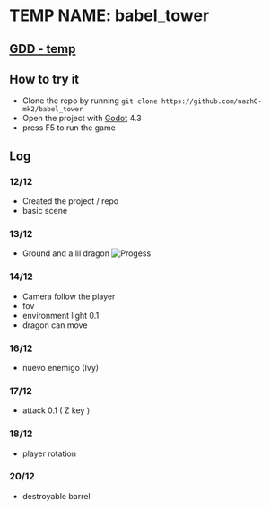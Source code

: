 # TEMP NAME: babel_tower

## [GDD - temp](https://excalidraw.com/#room=1c075e9df7693deada8d,jxQ_yw7jnBLWn4tNiRGGzA)

## How to try it
- Clone the repo by running `git clone https://github.com/nazhG-mk2/babel_tower`
- Open the project with [Godot](https://godotengine.org/download) 4.3
- press F5 to run the game

## Log
### 12/12
- Created the project / repo
- basic scene
### 13/12
- Ground and a lil dragon
![Progess](https://drive.google.com/file/d/11LPMiSZKEvX6OJas8ury0EjU1kB0ybnH/view)
### 14/12
- Camera follow the player
- fov
- environment light 0.1
- dragon can move
### 16/12 
- nuevo enemigo (Ivy)
### 17/12
- attack 0.1 ( Z key )
### 18/12
- player rotation
### 20/12
- destroyable barrel

